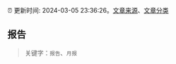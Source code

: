 :alarm_clock: 更新时间: 2024-03-05 23:36:26。[文章来源](/README.md)、[文章分类](/TAGS.md)

## 报告


> 关键字：`报告`、`月报`



